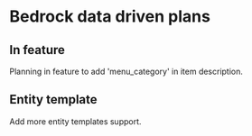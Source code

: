 # Bedrock data driven plans

## In feature
Planning in feature to add 'menu_category' in item description.

## Entity template
Add more entity templates support.